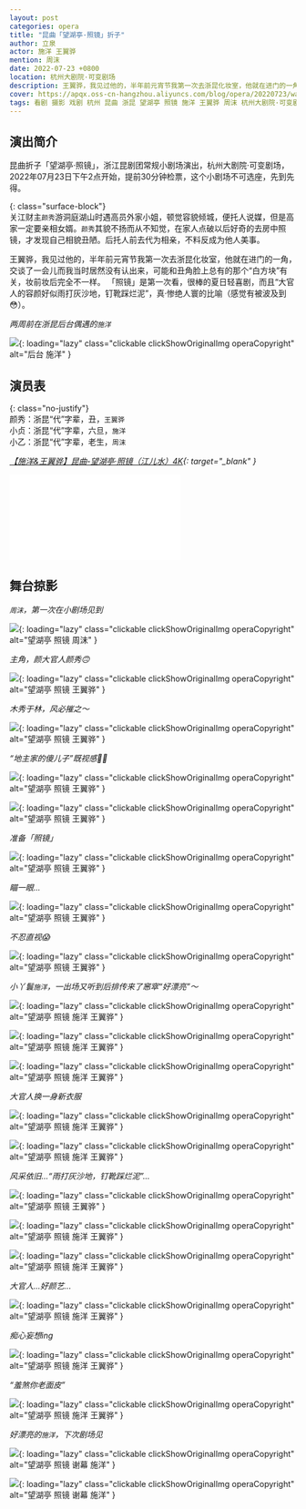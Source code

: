 ```yaml
---
layout: post
categories: opera
title: "昆曲「望湖亭·照镜」折子"
author: 立泉
actor: 施洋 王翼骅
mention: 周沫
date: 2022-07-23 +0800
location: 杭州大剧院·可变剧场
description: 王翼骅，我见过他的，半年前元宵节我第一次去浙昆化妆室，他就在进门的一角，交谈了一会儿而我当时居然没有认出来，可能和丑角脸上总有的那个“白方块”有关，妆前妆后完全不一样。 「照镜」是第一次看，很棒的夏日轻喜剧，而且“大官人的容颜好似雨打灰沙地，钉靴踩烂泥”，真·惨绝人寰的比喻（感觉有被波及到😳）。
cover: https://apqx.oss-cn-hangzhou.aliyuncs.com/blog/opera/20220723/wanghuting_zhaojing/DSC02112_thumb.jpg
tags: 看剧 摄影 戏剧 杭州 昆曲 浙昆 望湖亭 照镜 施洋 王翼骅 周沫 杭州大剧院·可变剧场
---
```


## 演出简介

昆曲折子「望湖亭·照镜」，浙江昆剧团常规小剧场演出，杭州大剧院·可变剧场，2022年07月23日下午2点开始，提前30分钟检票，这个小剧场不可选座，先到先得。

{: class="surface-block"}  
关江财主`颜秀`游洞庭湖山时遇高员外家小姐，顿觉容貌倾城，便托人说媒，但是高家一定要亲相女婿。`颜秀`其貌不扬而从不知觉，在家人点破以后好奇的去房中照镜，才发现自己相貌丑陋。后托人前去代为相亲，不料反成为他人美事。

王翼骅，我见过他的，半年前元宵节我第一次去浙昆化妆室，他就在进门的一角，交谈了一会儿而我当时居然没有认出来，可能和丑角脸上总有的那个“白方块”有关，妆前妆后完全不一样。 「照镜」是第一次看，很棒的夏日轻喜剧，而且“大官人的容颜好似雨打灰沙地，钉靴踩烂泥”，真·惨绝人寰的比喻（感觉有被波及到😳）。

*两周前在浙昆后台偶遇的`施洋`*

![](https://apqx.oss-cn-hangzhou.aliyuncs.com/blog/opera/20220723/wanghuting_zhaojing/DSC00048_thumb.jpg){: loading="lazy" class="clickable clickShowOriginalImg operaCopyright" alt="后台 施洋" }

## 演员表

{: class="no-justify"}  
颜秀：浙昆“代”字辈，丑，`王翼骅`  
小贞：浙昆“代”字辈，六旦，`施洋`  
小乙：浙昆“代”字辈，老生，`周沫`  

*[【施洋&王翼骅】昆曲-望湖亭·照镜（江儿水）4K](https://www.bilibili.com/video/BV1UB4y1k7bT){: target="_blank" }*

<div class="video-container">
<iframe loading="lazy" src="//player.bilibili.com/player.html?aid=598813640&bvid=BV1UB4y1k7bT&cid=899876929&p=1&autoplay=0" scrolling="no" border="0" frameborder="no" framespacing="0" allowfullscreen="true"> </iframe>
</div>

## 舞台掠影

*`周沫`，第一次在小剧场见到*

![](https://apqx.oss-cn-hangzhou.aliyuncs.com/blog/opera/20220723/wanghuting_zhaojing/DSC02018_thumb.jpg){: loading="lazy" class="clickable clickShowOriginalImg operaCopyright" alt="望湖亭 照镜 周沫" }

*主角，颜大官人颜秀🙃*

![](https://apqx.oss-cn-hangzhou.aliyuncs.com/blog/opera/20220723/wanghuting_zhaojing/DSC02022_thumb.jpg){: loading="lazy" class="clickable clickShowOriginalImg operaCopyright" alt="望湖亭 照镜 王翼骅" }

*木秀于林，风必摧之～*

![](https://apqx.oss-cn-hangzhou.aliyuncs.com/blog/opera/20220723/wanghuting_zhaojing/DSC02030_thumb.jpg){: loading="lazy" class="clickable clickShowOriginalImg operaCopyright" alt="望湖亭 照镜 王翼骅" }

*“地主家的傻儿子”既视感✌🏻*

![](https://apqx.oss-cn-hangzhou.aliyuncs.com/blog/opera/20220723/wanghuting_zhaojing/DSC02033_thumb.jpg){: loading="lazy" class="clickable clickShowOriginalImg operaCopyright" alt="望湖亭 照镜 王翼骅" }

![](https://apqx.oss-cn-hangzhou.aliyuncs.com/blog/opera/20220723/wanghuting_zhaojing/DSC02040_thumb.jpg){: loading="lazy" class="clickable clickShowOriginalImg operaCopyright" alt="望湖亭 照镜 王翼骅" }

*准备「照镜」*

![](https://apqx.oss-cn-hangzhou.aliyuncs.com/blog/opera/20220723/wanghuting_zhaojing/DSC02048_thumb.jpg){: loading="lazy" class="clickable clickShowOriginalImg operaCopyright" alt="望湖亭 照镜 王翼骅" }

*瞄一眼...*

![](https://apqx.oss-cn-hangzhou.aliyuncs.com/blog/opera/20220723/wanghuting_zhaojing/DSC02046_thumb.jpg){: loading="lazy" class="clickable clickShowOriginalImg operaCopyright" alt="望湖亭 照镜 王翼骅" }

*不忍直视😱*

![](https://apqx.oss-cn-hangzhou.aliyuncs.com/blog/opera/20220723/wanghuting_zhaojing/DSC02043_thumb.jpg){: loading="lazy" class="clickable clickShowOriginalImg operaCopyright" alt="望湖亭 照镜 王翼骅" }

*小丫鬟`施洋`，一出场又听到后排传来了窸窣“好漂亮”～*

![](https://apqx.oss-cn-hangzhou.aliyuncs.com/blog/opera/20220723/wanghuting_zhaojing/DSC02087_thumb.jpg){: loading="lazy" class="clickable clickShowOriginalImg operaCopyright" alt="望湖亭 照镜 施洋 王翼骅" }

![](https://apqx.oss-cn-hangzhou.aliyuncs.com/blog/opera/20220723/wanghuting_zhaojing/DSC02073_thumb.jpg){: loading="lazy" class="clickable clickShowOriginalImg operaCopyright" alt="望湖亭 照镜 施洋 王翼骅" }

![](https://apqx.oss-cn-hangzhou.aliyuncs.com/blog/opera/20220723/wanghuting_zhaojing/DSC02084_thumb.jpg){: loading="lazy" class="clickable clickShowOriginalImg operaCopyright" alt="望湖亭 照镜 施洋 王翼骅" }

*大官人换一身新衣服*

![](https://apqx.oss-cn-hangzhou.aliyuncs.com/blog/opera/20220723/wanghuting_zhaojing/DSC02085_thumb.jpg){: loading="lazy" class="clickable clickShowOriginalImg operaCopyright" alt="望湖亭 照镜 施洋 王翼骅" }

![](https://apqx.oss-cn-hangzhou.aliyuncs.com/blog/opera/20220723/wanghuting_zhaojing/DSC02088_thumb.jpg){: loading="lazy" class="clickable clickShowOriginalImg operaCopyright" alt="望湖亭 照镜 施洋 王翼骅" }

*风采依旧...“雨打灰沙地，钉靴踩烂泥”...*

![](https://apqx.oss-cn-hangzhou.aliyuncs.com/blog/opera/20220723/wanghuting_zhaojing/DSC02099_thumb.jpg){: loading="lazy" class="clickable clickShowOriginalImg operaCopyright" alt="望湖亭 照镜 王翼骅" }

![](https://apqx.oss-cn-hangzhou.aliyuncs.com/blog/opera/20220723/wanghuting_zhaojing/DSC02106_thumb.jpg){: loading="lazy" class="clickable clickShowOriginalImg operaCopyright" alt="望湖亭 照镜 施洋 王翼骅" }

![](https://apqx.oss-cn-hangzhou.aliyuncs.com/blog/opera/20220723/wanghuting_zhaojing/DSC02108_thumb.jpg){: loading="lazy" class="clickable clickShowOriginalImg operaCopyright" alt="望湖亭 照镜 施洋 王翼骅" }

*大官人...好颜艺...*

![](https://apqx.oss-cn-hangzhou.aliyuncs.com/blog/opera/20220723/wanghuting_zhaojing/DSC02111_thumb.jpg){: loading="lazy" class="clickable clickShowOriginalImg operaCopyright" alt="望湖亭 照镜 施洋 王翼骅" }

*痴心妄想ing*

![](https://apqx.oss-cn-hangzhou.aliyuncs.com/blog/opera/20220723/wanghuting_zhaojing/DSC02112_thumb.jpg){: loading="lazy" class="clickable clickShowOriginalImg operaCopyright" alt="望湖亭 照镜 施洋 王翼骅" }

*“羞煞你老面皮”*

![](https://apqx.oss-cn-hangzhou.aliyuncs.com/blog/opera/20220723/wanghuting_zhaojing/DSC02121_thumb.jpg){: loading="lazy" class="clickable clickShowOriginalImg operaCopyright" alt="望湖亭 照镜 施洋 王翼骅" }

*好漂亮的`施洋`，下次剧场见*

![](https://apqx.oss-cn-hangzhou.aliyuncs.com/blog/opera/20220723/wanghuting_zhaojing/DSC02327_thumb.jpg){: loading="lazy" class="clickable clickShowOriginalImg operaCopyright" alt="望湖亭 照镜 谢幕 施洋" }

![](https://apqx.oss-cn-hangzhou.aliyuncs.com/blog/opera/20220723/wanghuting_zhaojing/DSC02328_thumb.jpg){: loading="lazy" class="clickable clickShowOriginalImg operaCopyright" alt="望湖亭 照镜 谢幕 施洋" }

